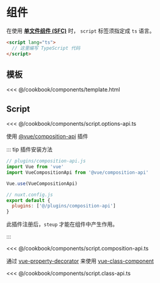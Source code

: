 # 组件

在使用 [**单文件组件 (SFC)**](https://vuejs.org/v2/guide/single-file-components.html) 时， `script` 标签须指定成 `ts` 语言。
```html
<script lang="ts">
  // 这里编写 TypeScript 代码
</script>
```

## 模板

<<< @/cookbook/components/template.html

## Script


<tabs :options="{ useUrlFragment: false }">
  <tab name="Options API">  

<<< @/cookbook/components/script.options-api.ts

  </tab>
  <tab name="Composition API">

使用 [@vue/composition-api](https://github.com/vuejs/composition-api) 插件

::: tip 插件安装方法

```js
// plugins/composition-api.js
import Vue from 'vue'
import VueCompositionApi from '@vue/composition-api'

Vue.use(VueCompositionApi)
```

```js
// nuxt.config.js
export default {
  plugins: ['@/plugins/composition-api']
}
```

此插件注册后，`steup` 才能在组件中产生作用。

:::

<<< @/cookbook/components/script.composition-api.ts

  </tab>
  <tab name="Class API">  

通过 [vue-property-decorator](https://github.com/kaorun343/vue-property-decorator) 来使用 [vue-class-component](https://github.com/vuejs/vue-class-component)

<<< @/cookbook/components/script.class-api.ts

  </tab>
</tabs>
